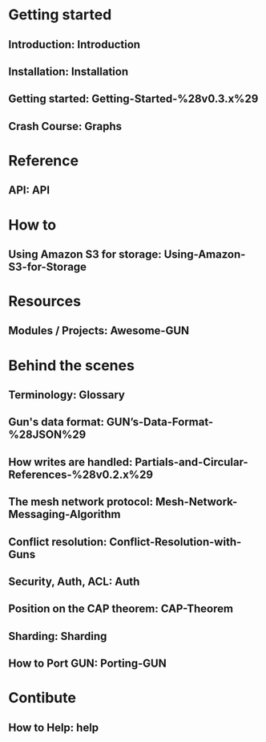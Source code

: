 # Getting started
## Introduction: Introduction
## Installation: Installation
## Getting started: Getting-Started-%28v0.3.x%29
## Crash Course: Graphs
# Reference
## API: API
# How to
## Using Amazon S3 for storage: Using-Amazon-S3-for-Storage
# Resources
## Modules / Projects: Awesome-GUN
# Behind the scenes
## Terminology: Glossary
## Gun's data format: GUN’s-Data-Format-%28JSON%29
## How writes are handled: Partials-and-Circular-References-%28v0.2.x%29
## The mesh network protocol: Mesh-Network-Messaging-Algorithm
## Conflict resolution: Conflict-Resolution-with-Guns
## Security, Auth, ACL: Auth
## Position on the CAP theorem: CAP-Theorem
## Sharding: Sharding
## How to Port GUN: Porting-GUN
# Contibute
## How to Help: help
